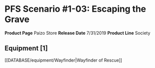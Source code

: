 ﻿---
id: '9'
name: PFS Scenario 1-03. Escaping the Grave
rarity: Common
type: Source

---
# PFS Scenario #1-03: Escaping the Grave

**Product Page** Paizo Store
**Release Date** 7/31/2019
**Product Line** Society

## Equipment [1]

[[DATABASE/equipment/Wayfinder|Wayfinder of Rescue]]
